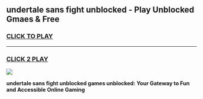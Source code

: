 
## undertale sans fight unblocked - Play Unblocked Gmaes & Free
<h3>
<a href="https://news.freeplayer.one?title=undertale_sans_fight_unblocked&ref=23F">CLICK TO PLAY</a></h3>
<hr>

<h3>
<a href="https://news.freeplayer.one?title=undertale_sans_fight_unblocked&ref=23F">CLICK 2 PLAY</a>
  
</h3>

<a href="https://news.freeplayer.one?title=undertale_sans_fight_unblocked&ref=23F/"><img src="https://clearcache.store/games.png"></a>


**undertale sans fight unblocked games unblocked: Your Gateway to Fun and Accessible Online Gaming**
